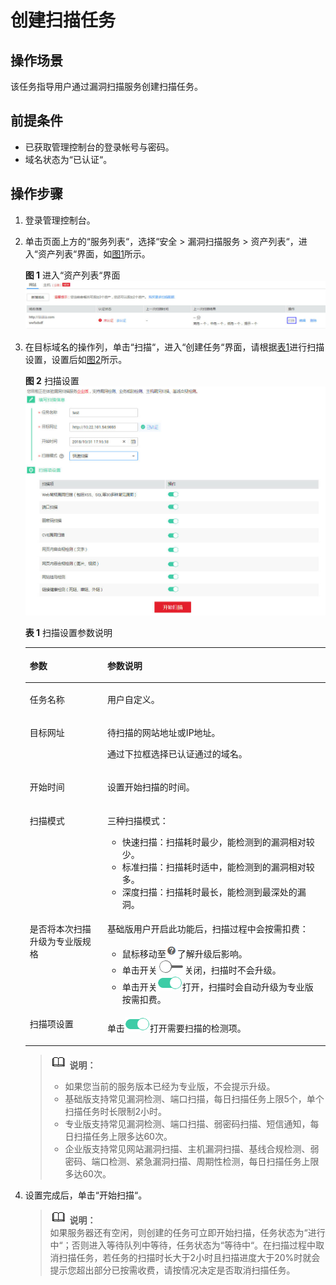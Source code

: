 # 创建扫描任务<a name="ZH-CN_TOPIC_0115922780"></a>

## 操作场景<a name="section33317451614"></a>

该任务指导用户通过漏洞扫描服务创建扫描任务。

## 前提条件<a name="section98086323216"></a>

-   已获取管理控制台的登录帐号与密码。
-   域名状态为“已认证“。

## 操作步骤<a name="section6421111252511"></a>

1.  登录管理控制台。
2.  单击页面上方的“服务列表“，选择“安全  \>  漏洞扫描服务  \>  资产列表“，进入“资产列表“界面，如[图1](#fig11770534204911)所示。

    **图 1**  进入“资产列表“界面<a name="fig11770534204911"></a>  
    ![](figures/进入资产列表界面.jpg "进入资产列表界面")

3.  在目标域名的操作列，单击“扫描“，进入“创建任务“界面，请根据[表1](#table6685635142213)进行扫描设置，设置后如[图2](#fig17685113516224)所示。

    **图 2**  扫描设置<a name="fig17685113516224"></a>  
    ![](figures/扫描设置.jpg "扫描设置")

    **表 1**  扫描设置参数说明

    <a name="table6685635142213"></a>
    <table><thead align="left"><tr id="row6685103582212"><th class="cellrowborder" valign="top" width="25.840000000000003%" id="mcps1.2.3.1.1"><p id="p13685133562214"><a name="p13685133562214"></a><a name="p13685133562214"></a>参数</p>
    </th>
    <th class="cellrowborder" valign="top" width="74.16%" id="mcps1.2.3.1.2"><p id="p186852035162214"><a name="p186852035162214"></a><a name="p186852035162214"></a>参数说明</p>
    </th>
    </tr>
    </thead>
    <tbody><tr id="row96853351221"><td class="cellrowborder" valign="top" width="25.840000000000003%" headers="mcps1.2.3.1.1 "><p id="p16851235162214"><a name="p16851235162214"></a><a name="p16851235162214"></a>任务名称</p>
    </td>
    <td class="cellrowborder" valign="top" width="74.16%" headers="mcps1.2.3.1.2 "><p id="p10685163520229"><a name="p10685163520229"></a><a name="p10685163520229"></a>用户自定义。</p>
    </td>
    </tr>
    <tr id="row1768593502210"><td class="cellrowborder" valign="top" width="25.840000000000003%" headers="mcps1.2.3.1.1 "><p id="p96851835162212"><a name="p96851835162212"></a><a name="p96851835162212"></a>目标网址</p>
    </td>
    <td class="cellrowborder" valign="top" width="74.16%" headers="mcps1.2.3.1.2 "><p id="p126851135172219"><a name="p126851135172219"></a><a name="p126851135172219"></a>待扫描的网站地址或IP地址。</p>
    <p id="p5685173522216"><a name="p5685173522216"></a><a name="p5685173522216"></a>通过下拉框选择已认证通过的域名。</p>
    </td>
    </tr>
    <tr id="row1239144922819"><td class="cellrowborder" valign="top" width="25.840000000000003%" headers="mcps1.2.3.1.1 "><p id="p42391149162810"><a name="p42391149162810"></a><a name="p42391149162810"></a>开始时间</p>
    </td>
    <td class="cellrowborder" valign="top" width="74.16%" headers="mcps1.2.3.1.2 "><p id="p1123924962810"><a name="p1123924962810"></a><a name="p1123924962810"></a>设置开始扫描的时间。</p>
    </td>
    </tr>
    <tr id="row16978346192814"><td class="cellrowborder" valign="top" width="25.840000000000003%" headers="mcps1.2.3.1.1 "><p id="p12978114622810"><a name="p12978114622810"></a><a name="p12978114622810"></a>扫描模式</p>
    </td>
    <td class="cellrowborder" valign="top" width="74.16%" headers="mcps1.2.3.1.2 "><p id="p18978174618283"><a name="p18978174618283"></a><a name="p18978174618283"></a>三种扫描模式：</p>
    <a name="ul166301250203018"></a><a name="ul166301250203018"></a><ul id="ul166301250203018"><li>快速扫描：扫描耗时最少，能检测到的漏洞相对较少。</li><li>标准扫描：扫描耗时适中，能检测到的漏洞相对较多。</li><li>深度扫描：扫描耗时最长，能检测到最深处的漏洞。</li></ul>
    </td>
    </tr>
    <tr id="row11685193520221"><td class="cellrowborder" valign="top" width="25.840000000000003%" headers="mcps1.2.3.1.1 "><p id="p1668514358221"><a name="p1668514358221"></a><a name="p1668514358221"></a>是否将本次扫描升级为专业版规格</p>
    </td>
    <td class="cellrowborder" valign="top" width="74.16%" headers="mcps1.2.3.1.2 "><p id="p1868543552214"><a name="p1868543552214"></a><a name="p1868543552214"></a>基础版用户开启此功能后，扫描过程中会按需扣费：</p>
    <a name="ul176851835172211"></a><a name="ul176851835172211"></a><ul id="ul176851835172211"><li>鼠标移动至<a name="image1494754104920"></a><a name="image1494754104920"></a><span><img id="image1494754104920" src="figures/了解更多图标.png"></span>了解升级后影响。</li><li>单击开关<a name="image1868593582212"></a><a name="image1868593582212"></a><span><img id="image1868593582212" src="figures/关闭图标.png"></span>关闭，扫描时不会升级。</li><li>单击开关<a name="image968543520224"></a><a name="image968543520224"></a><span><img id="image968543520224" src="figures/开启图标.png"></span>打开，扫描时会自动升级为专业版按需扣费。</li></ul>
    </td>
    </tr>
    <tr id="row552974610328"><td class="cellrowborder" valign="top" width="25.840000000000003%" headers="mcps1.2.3.1.1 "><p id="p45291046133214"><a name="p45291046133214"></a><a name="p45291046133214"></a>扫描项设置</p>
    </td>
    <td class="cellrowborder" valign="top" width="74.16%" headers="mcps1.2.3.1.2 "><p id="p4529144618324"><a name="p4529144618324"></a><a name="p4529144618324"></a>单击<a name="image936417289347"></a><a name="image936417289347"></a><span><img id="image936417289347" src="figures/开启图标.png"></span>打开需要扫描的检测项。</p>
    </td>
    </tr>
    </tbody>
    </table>

    >![](public_sys-resources/icon-note.gif) **说明：**   
    >-   如果您当前的服务版本已经为专业版，不会提示升级。  
    >-   基础版支持常见漏洞检测、端口扫描，每日扫描任务上限5个，单个扫描任务时长限制2小时。  
    >-   专业版支持常见漏洞检测、端口扫描、弱密码扫描、短信通知，每日扫描任务上限多达60次。  
    >-   企业版支持常见网站漏洞扫描、主机漏洞扫描、基线合规检测、弱密码、端口检测、紧急漏洞扫描、周期性检测，每日扫描任务上限多达60次。  

4.  设置完成后，单击“开始扫描“。

    >![](public_sys-resources/icon-note.gif) **说明：**   
    >如果服务器还有空闲，则创建的任务可立即开始扫描，任务状态为“进行中“；否则进入等待队列中等待，任务状态为“等待中“。在扫描过程中取消扫描任务，若任务的扫描时长大于2小时且扫描进度大于20%时就会提示您超出部分已按需收费，请按情况决定是否取消扫描任务。  


